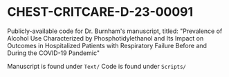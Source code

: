 # CHEST-CRITCARE-D-23-00091

Publicly-available code for Dr. Burnham's manuscript, titled: "Prevalence of Alcohol Use Characterized by Phosphotidylethanol and Its Impact on Outcomes in Hospitalized Patients with Respiratory Failure Before and During the COVID-19 Pandemic"

Manuscript is found under `Text/`
Code is found under `Scripts/`
